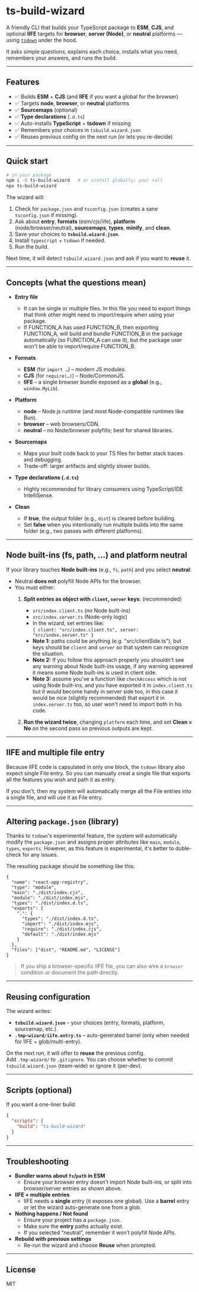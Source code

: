 # ts-build-wizard

A friendly CLI that builds your TypeScript package to **ESM**, **CJS**, and optional **IIFE** targets for **browser**, **server (Node)**, or **neutral** platforms — using [`tsdown`](https://www.npmjs.com/package/tsdown) under the hood.

It asks simple questions, explains each choice, installs what you need, remembers your answers, and runs the build.

---

## Features

- ✅ Builds **ESM** + **CJS** (and **IIFE** if you want a global for the browser)
- ✅ Targets **node**, **browser**, or **neutral** platforms
- ✅ **Sourcemaps** (optional)
- ✅ **Type declarations** (`.d.ts`)
- ✅ Auto-installs **TypeScript** + **tsdown** if missing
- ✅ Remembers your choices in `tsbuild.wizard.json`
- ✅ Reuses previous config on the next run (or lets you re-decide)

---

## Quick start

```bash
# in your package
npm i -D ts-build-wizard   # or install globally; your call
npx ts-build-wizard
```

The wizard will:
1. Check for `package.json` and `tsconfig.json` (creates a sane `tsconfig.json` if missing).
2. Ask about **entry**, **formats** (esm/cjs/iife), **platform** (node/browser/neutral), **sourcemaps**, **types**, **minify**, and **clean**.
3. Save your choices to **`tsbuild.wizard.json`**.
4. Install `typescript` + `tsdown` if needed.
5. Run the build.

Next time, it will detect `tsbuild.wizard.json` and ask if you want to **reuse** it.

---

## Concepts (what the questions mean)

- **Entry file**
    - It can be single or multiple files. In this file you need to export things that think other might need to import/require when using your package.
    - If FUNCTION_A has used FUNCTION_B, then exporting FUNCTION_A, will build and bundle FUNCTION_B in the package automatically (so FUNCTION_A can use it), but the package user won't be able to import/require FUNCTION_B.

- **Formats**
    - **ESM** (for `import …`) – modern JS modules.
    - **CJS** (for `require(…)`) – Node/CommonJS.
    - **IIFE** – a single browser bundle exposed as a **global** (e.g., `window.MyLib`).

- **Platform**
    - **node** – Node.js runtime (and most Node-compatible runtimes like Bun).
    - **browser** – web browsers/CDN.
    - **neutral** – no Node/browser polyfills; best for shared libraries.

- **Sourcemaps**
    - Maps your built code back to your TS files for better stack traces and debugging.
    - Trade-off: larger artifacts and slightly slower builds.

- **Type declarations (`.d.ts`)**
    - Highly recommended for library consumers using TypeScript/IDE IntelliSense.

- **Clean**
    - If **true**, the output folder (e.g., `dist`) is cleared before building.
    - Set **false** when you intentionally run multiple builds into the same folder (e.g., two passes with different platforms).

---

## Node built-ins (fs, path, …) and platform **neutral**

If your library touches **Node built-ins** (e.g., `fs`, `path`) and you select **neutral**:
- Neutral **does not** polyfill Node APIs for the browser.
- You must either:
    1. **Split entries as object with `client`, `server` keys**: (recommended)
        - `src/index.client.ts` (no Node built-ins)
        - `src/index.server.ts` (Node-only logic)
        - In the wizard, set entries like:  
          `{ client: "src/index.client.ts", server: "src/index.server.ts" }`
        - **Note 1:** paths could be anything (e.g. "src/clientSide.ts"), but keys should be `client` and `server` so that system can recognize the situation.
        - **Note 2:** If you follow this approach properly you shouldn't see any warning about Node built-ins usage, if any warning appeared it means some Node built-ins is used in client side.
        - **Note 3:** assume you've a function like `checkAccess` which is not using Node built-ins, and you have exported it in `index.client.ts` but it would become handy in server side too, in this case it would be nice (slightly recommended) that export it in `index.server.ts` too, so user won't need to import both in his code.
       
    2. **Run the wizard twice**, changing `platform` each time, and set **Clean = No** on the second pass so previous outputs are kept.

---

## IIFE and multiple file entry

Because IIFE code is capsulated in only one block, the `tsdown` library also expect single File entry. So you can manually creat a single file that exports all the features you wish and path it as entry.

If you don't, then my system will automatically merge all the File entries into a single file, and will use it as File entry.

---

## Altering `package.json` (library)

Thanks to `tsdown`'s experimental feature, the system will automatically modify the `package.json` and assigns proper attributes like `main`, `module`, `types`, `exports`.
However, as this feature is experimental, it's better to duble-check for any issues.

The resulting package should be something like this:
```jsonc
{
  "name": "react-app-registry",
  "type": "module",
  "main": "./dist/index.cjs",
  "module": "./dist/index.mjs",
  "types": "./dist/index.d.ts",
  "exports": {
    ".": {
      "types": "./dist/index.d.ts",
      "import": "./dist/index.mjs",
      "require": "./dist/index.cjs",
      "default": "./dist/index.mjs"
    }
  },
  "files": ["dist", "README.md", "LICENSE"]
}
```

> If you ship a browser-specific IIFE file, you can also wire a `browser` condition or document the path directly.

---

## Reusing configuration

The wizard writes:
- **`tsbuild.wizard.json`** – your choices (entry, formats, platform, sourcemap, etc.).
- **`.tmp-wizard/iife.entry.ts`** – auto-generated barrel (only when needed for IIFE + glob/multi-entry).

On the next run, it will offer to **reuse** the previous config.  
Add `.tmp-wizard/` to `.gitignore`. You can choose whether to commit `tsbuild.wizard.json` (team-wide) or ignore it (per-dev).

---

## Scripts (optional)

If you want a one-liner build:

```json
{
  "scripts": {
    "build": "ts-build-wizard"
  }
}
```

---

## Troubleshooting

- **Bundler warns about `fs`/`path` in ESM**
    - Ensure your browser entry doesn’t import Node built-ins, or split into browser/server entries as shown above.
- **IIFE + multiple entries**
    - IIFE needs a **single** entry (it exposes one global). Use a **barrel** entry or let the wizard auto-generate one from a glob.
- **Nothing happens / Not found**
    - Ensure your project has a `package.json`.
    - Make sure the **entry** paths actually exist.
    - If you selected “neutral”, remember it won’t polyfill Node APIs.
- **Rebuild with previous settings**
    - Re-run the wizard and choose **Reuse** when prompted.

---

## License

MIT
